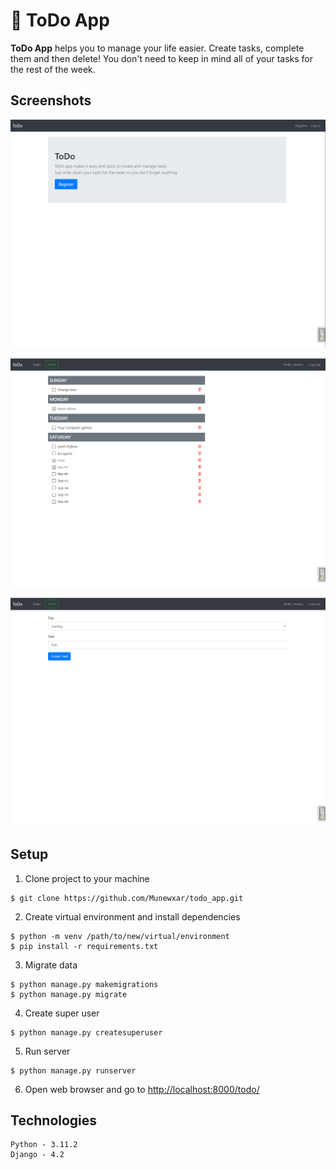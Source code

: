 # 📜 ToDo App

**ToDo App** helps you to manage your life easier. Create tasks, complete them and then delete! You don't need to keep in mind all of your tasks for the rest of the week.

## Screenshots

![Home page](https://github.com/Munewxar/todo_app/blob/master/screenshots/index_page.png)

![Tasks page](https://github.com/Munewxar/todo_app/blob/master/screenshots/tasks_page.png)

![Task creation page](https://github.com/Munewxar/todo_app/blob/master/screenshots/new_task_page.png)

## Setup

1. Clone project to your machine

```
$ git clone https://github.com/Munewxar/todo_app.git
```

2. Create virtual environment and install dependencies

```
$ python -m venv /path/to/new/virtual/environment
$ pip install -r requirements.txt
```

3. Migrate data

```
$ python manage.py makemigrations
$ python manage.py migrate
```

4. Create super user

```
$ python manage.py createsuperuser
```

5. Run server

```
$ python manage.py runserver
```

6. Open web browser and go to [http://localhost:8000/todo/](http://localhost:8000/todo/)

## Technologies

```
Python - 3.11.2
Django - 4.2
```
